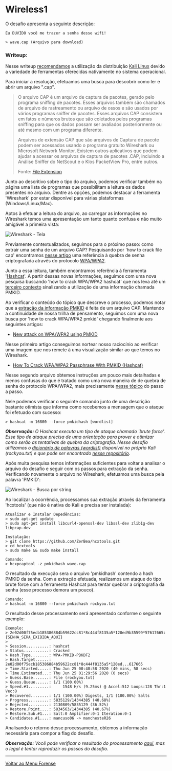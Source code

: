 # Wireless1

O desafio apresenta a seguinte descrição:

```
Eu DUVIDO você me trazer a senha desse wifi!

> wave.cap (Arquivo para download)
```

### Writeup:

Nesse writeup [recomendamos](https://pt.wikipedia.org/wiki/VirtualBox) a utilização da distribuição [Kali Linux](https://www.kali.org/) devido a variedade de ferramentas oferecidas nativamente no sistema operacional.

Para iniciar a resolução, efetuamos uma busca para descobrir como ler e abrir um arquivo ".cap".

> O arquivo CAP é um arquivo de captura de pacotes, gerado pelo programa sniffing de pacotes. Esses arquivos também são chamados de arquivo de rastreamento ou arquivo de ossos e são usados por vários programas sniffer de pacotes. Esses arquivos CAP consistem em fatos e números brutos que são coletados pelos programas sniffing para que os dados possam ser avaliados posteriormente ou até mesmo com um programa diferente.
> 
> Arquivos de extensão CAP que são arquivos de Captura de pacote podem ser acessados usando o programa gratuito Wireshark ou Microsoft Network Monitor. Existem outros aplicativos que podem ajudar a acessar os arquivos de captura de pacotes .CAP, incluindo a Análise Sniffer do NetScout e o Klos PacketView Pro, entre outros.
> 
> Fonte: [File Extension](https://www.file-extension.info/pt/format/cap)

Junto ao descritivo sobre o tipo do arquivo, podemos verificar também na página uma lista de programas que possibilitam a leitura os dados presentes no arquivo. Dentre as opções, podemos destacar a ferramenta 'Wireshark' por estar disponível para várias plataformas (Windows/Linux/Mac).

Aptos à efetuar a leitura do arquivo, ao carregar as informações no Wireshark temos uma apresentação um tanto quanto confusa e não muito amigável a primeira vista:

![Wireshark - Tela](https://i.imgur.com/Ead2XL0.png)

Previamente contextualizados, seguimos para o próximo passo: como extrair uma senha de um arquivo CAP? Pesquisando por 'how to crack file cap' encontramos [nesse artigo](https://medium.com/@brannondorsey/crack-wpa-wpa2-wi-fi-routers-with-aircrack-ng-and-hashcat-a5a5d3ffea46) uma referência à quebra de senha criptografada através do protocolo [WPA/WPA2](https://pt.wikipedia.org/wiki/Wi-Fi_Protected_Access).

Junto a essa leitura, também encontramos referência à ferramenta '[Hashcat](https://hashcat.net/wiki/doku.php?id=hashcat)'. A partir dessas novas informações, seguimos com uma nova pesquisa buscando 'how to crack WPA/WPA2 hashcat' que nos leva até um [terceiro contexto](https://www.shellvoide.com/wifi/hashcat-guide-how-to-brute-force-crack-wpa-wpa2/) sinalizando a utilização de uma informação chamada PMKID.

Ao verificar o conteúdo do tópico que descreve o processo, podemos notar que a [extração da informação PMKID](https://www.shellvoide.com/wifi/hashcat-guide-how-to-brute-force-crack-wpa-wpa2/#:~:text=Getting%20The%20PMKID%20Hash) é feita de um arquivo CAP. Mantendo a continuidade de nossa trilha de pensamento, seguimos com uma nova busca por 'how to crack WPA/WPA2 pmkid' chegando finalmente aos seguintes artigos:

- [New attack on WPA/WPA2 using PMKID](https://medium.com/@adam.toscher/new-attack-on-wpa-wpa2-using-pmkid-96c3119f7f99)

Nesse primeiro artigo conseguimos nortear nosso raciocínio ao verificar uma imagem que nos remete à uma visualização similar ao que temos no Wireshark.

- [How To Crack WPA/WPA2 Passphrase With PMKID (Hashcat)](https://www.shellvoide.com/wifi/how-to-crack-wpa2-password-without-handshake-newly-discovered-method/)

Nesse segundo arquivo obtemos instruções um pouco mais detalhadas e menos confusas do que é tratado como uma nova maneira de de quebra de senha do protocolo WPA/WPA2, mais precisamente [nesse tópico](https://www.shellvoide.com/wifi/how-to-crack-wpa2-password-without-handshake-newly-discovered-method/#:~:text=Crack%20The%20Code) do passo a passo.

Nele podemos verificar o seguinte comando junto de uma descrição bastante otimista que informa como recebemos a mensagem que o ataque foi efetuado com sucesso:

```
> hashcat -m 16800 --force pmkidhash [wordlist]
```

***Observação:*** _O Hashcat executa um tipo de ataque chamado 'brute force'. Esse tipo de ataque precisa de uma orientação para prover e otimizar como serão as tentativas de quebra da criptografia. Nesse desafio utilizamos o [dicionário de palavras (wordlist)](https://www.tiforense.com.br/download-de-wordlists-para-testes-academicos/) disponível no próprio Kali (rockyou.txt) e que pode ser encontrado [nesse repositório](https://gitlab.com/kalilinux/packages/wordlists)._

Após muita pesquisa temos informações suficientes para voltar a analisar o arquivo do desafio e seguir com os passos para extração da senha. Verificando novamente o arquivo no Wireshark, efetuamos uma busca pela palavra 'PMKID':

![Wireshark - Busca por string](https://i.imgur.com/aRs6B68.png)

Ao localizar a ocorrência, processamos sua extração através da ferramenta 'hcxtools' (que não é nativa do Kali e precisa ser instalada):

```
Atualizar e Instalar Depedências:
> sudo apt-get update
> sudo apt-get install libcurl4-openssl-dev libssl-dev zlib1g-dev libpcap-dev

Instalação:
> git clone https://github.com/ZerBea/hcxtools.git
> cd hcxtools
> sudo make && sudo make install

Comando:
> hcxpcaptool -z pmkidhash wave.cap
```

O resultado da execução sera o arquivo 'pmkidhash' contendo a hash PMKID da senha. Com a extração efetuada, realizamos um ataque do tipo brute force com a ferramenta Hashcat para tentar quebrar a criptografia da senha (esse processo demora um pouco).

```
Comando:
> hashcat -m 16800 --force pmkidhash rockyou.txt
```

O resultado desse processamento será apresentado conforme o seguinte exemplo:

```
Exemplo:
> 2e02d00f75ecb185386884b59622cc81*8c444f8135a5*120ed9b35599*57617665:{SENHA_SERA_EXIBIDA_AQUI}
>                                                  
> Session..........: hashcat
> Status...........: Cracked
> Hash.Type........: WPA-PMKID-PBKDF2
> Hash.Target......: 2e02d00f75ecb185386884b59622cc81*8c444f8135a5*120ed...617665
> Time.Started.....: Thu Jun 25 00:48:58 2020 (40 mins, 58 secs)
> Time.Estimated...: Thu Jun 25 01:29:56 2020 (0 secs)
> Guess.Base.......: File (rockyou.txt)
> Guess.Queue......: 1/1 (100.00%)
> Speed.#1.........:     1548 H/s (9.25ms) @ Accel:512 Loops:128 Thr:1 Vec:8
> Recovered........: 1/1 (100.00%) Digests, 1/1 (100.00%) Salts
> Progress.........: 5835129/14344385 (40.68%)
> Rejected.........: 2130809/5835129 (36.52%)
> Restore.Point....: 5834563/14344385 (40.67%)
> Restore.Sub.#1...: Salt:0 Amplifier:0-1 Iteration:0-1
> Candidates.#1....: mancuso06 -> manchesteR26
```

Analisando o retorno desse processamento, obtemos a informação necessária para compor a flag do desafio.

***Observação:*** _Você pode verificar o resultado do processamento [aqui](https://i.imgur.com/WGnAN8v.png), mas o legal é tentar reproduzir os passos do desafio._

---

[Voltar ao Menu Forense](https://writeup.insidersec.io/forense)
